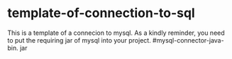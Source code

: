 # template-of-connection-to-sql
This is a template of a connecion to mysql.
As a kindly reminder, you need to put the requiring jar of mysql into your project.
#mysql-connector-java-bin. jar
